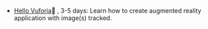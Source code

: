 
- [Hello Vuforia]()🚷 , 3-5 days: Learn how to create augmented reality application with image(s) tracked.
